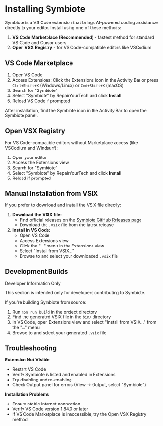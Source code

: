 # Installing Symbiote

Symbiote is a VS Code extension that brings AI-powered coding assistance directly to your editor. Install using one of these methods:

1. **VS Code Marketplace (Recommended)** - fastest method for standard VS Code and Cursor users
2. **Open VSX Registry** - for VS Code-compatible editors like VSCodium

## VS Code Marketplace

1. Open VS Code
2. Access Extensions: Click the Extensions icon in the Activity Bar or press `Ctrl+Shift+X` (Windows/Linux) or `Cmd+Shift+X` (macOS)
3. Search for "Symbiote"
4. Select "Symbiote" by RepairYourTech and click **Install**
5. Reload VS Code if prompted

After installation, find the Symbiote icon in the Activity Bar to open the Symbiote panel.

## Open VSX Registry

For VS Code-compatible editors without Marketplace access (like VSCodium and Windsurf):

1. Open your editor
2. Access the Extensions view
3. Search for "Symbiote"
4. Select "Symbiote" by RepairYourTech and click **Install**
5. Reload if prompted

## Manual Installation from VSIX

If you prefer to download and install the VSIX file directly:

1. **Download the VSIX file:**
   * Find official releases on the [Symbiote GitHub Releases page](https://github.com/RepairYourTech/Symbiote/releases)
   * Download the `.vsix` file from the latest release
2. **Install in VS Code:**
   * Open VS Code
   * Access Extensions view
   * Click the "..." menu in the Extensions view
   * Select "Install from VSIX..."
   * Browse to and select your downloaded `.vsix` file

## Development Builds

Developer Information Only

This section is intended only for developers contributing to Symbiote.

If you're building Symbiote from source:

1. Run `npm run build` in the project directory
2. Find the generated VSIX file in the `bin/` directory
3. In VS Code, open Extensions view and select "Install from VSIX..." from the "..." menu
4. Browse to and select your generated `.vsix` file

## Troubleshooting

**Extension Not Visible**

* Restart VS Code
* Verify Symbiote is listed and enabled in Extensions
* Try disabling and re-enabling
* Check Output panel for errors (View → Output, select "Symbiote")

**Installation Problems**

* Ensure stable internet connection
* Verify VS Code version 1.84.0 or later
* If VS Code Marketplace is inaccessible, try the Open VSX Registry method
